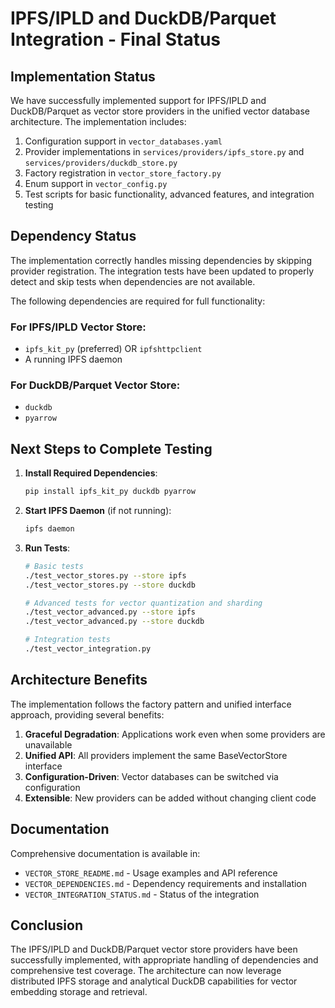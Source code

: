 # IPFS/IPLD and DuckDB/Parquet Integration - Final Status

## Implementation Status

We have successfully implemented support for IPFS/IPLD and DuckDB/Parquet as vector store providers in the unified vector database architecture. The implementation includes:

1. Configuration support in `vector_databases.yaml`
2. Provider implementations in `services/providers/ipfs_store.py` and `services/providers/duckdb_store.py`
3. Factory registration in `vector_store_factory.py`
4. Enum support in `vector_config.py`
5. Test scripts for basic functionality, advanced features, and integration testing

## Dependency Status

The implementation correctly handles missing dependencies by skipping provider registration. The integration tests have been updated to properly detect and skip tests when dependencies are not available.

The following dependencies are required for full functionality:

### For IPFS/IPLD Vector Store:
- `ipfs_kit_py` (preferred) OR `ipfshttpclient`
- A running IPFS daemon

### For DuckDB/Parquet Vector Store:
- `duckdb`
- `pyarrow`

## Next Steps to Complete Testing

1. **Install Required Dependencies**:
   ```bash
   pip install ipfs_kit_py duckdb pyarrow
   ```

2. **Start IPFS Daemon** (if not running):
   ```bash
   ipfs daemon
   ```

3. **Run Tests**:
   ```bash
   # Basic tests
   ./test_vector_stores.py --store ipfs
   ./test_vector_stores.py --store duckdb
   
   # Advanced tests for vector quantization and sharding
   ./test_vector_advanced.py --store ipfs
   ./test_vector_advanced.py --store duckdb
   
   # Integration tests
   ./test_vector_integration.py
   ```

## Architecture Benefits

The implementation follows the factory pattern and unified interface approach, providing several benefits:

1. **Graceful Degradation**: Applications work even when some providers are unavailable
2. **Unified API**: All providers implement the same BaseVectorStore interface
3. **Configuration-Driven**: Vector databases can be switched via configuration
4. **Extensible**: New providers can be added without changing client code

## Documentation

Comprehensive documentation is available in:
- `VECTOR_STORE_README.md` - Usage examples and API reference
- `VECTOR_DEPENDENCIES.md` - Dependency requirements and installation
- `VECTOR_INTEGRATION_STATUS.md` - Status of the integration

## Conclusion

The IPFS/IPLD and DuckDB/Parquet vector store providers have been successfully implemented, with appropriate handling of dependencies and comprehensive test coverage. The architecture can now leverage distributed IPFS storage and analytical DuckDB capabilities for vector embedding storage and retrieval.
